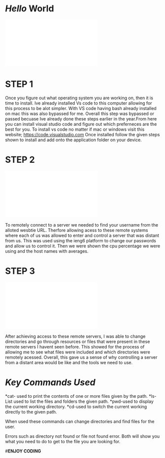 # *Hello* **World**
![Image](kia12pdf.pdf)
# STEP 1

Once you figure out what operating system you are working on, then it is time to install.
Ive already installed Vs code to this computer allowing for this process to be alot simpler. With VS code having bash already installed on mac this was also bypassed for me. Overall this step was bypassed or passed becuase Ive already done these steps earlier in the year.From here you can install visual studio code and figure out which preferneces are the best for you.
To install vs code no matter if mac or windows visit this website; https://code.visualstudio.com
Once installed follow the given steps shown to install and add onto the application folder on your device.


# STEP 2
![Image](cse12lab.pdf) 


To remotely connect to a server we needed to find your username from the alloted wesbtie URL. Therfore allowing acess to these remote systems where each of us was allowed to enter and control a server that was distant from us. This was used using the ieng6 platform to change our passwords and allow us to control it. Then we were shown the cpu percentage we were using and the host names with averages.



# STEP 3
![Image](cse12.pdf) 


After achieving access to these remote servers, I was able to change directories and go through resources or files that were present in these remote servers I havent seen before. This showed for the process of allowing me to see what files were included and which directories were remotely acessed. Overall, this gave us a sense of why controlling a server from a distant area would be like and the tools we need to use.





# *Key Commands Used*
*cat- used to print the contents of one or more files given by the path.
*ls- List used to list the files and folders the given path.
*pwd-used to display the current working directory.
*cd-used to switch the current working directly to the given path.

When used these commands can change directories and find files for the user.

Errors such as directory not found or file not found error. Both will show you what you need to do to get to the file you are looking for.

#**ENJOY CODING**
